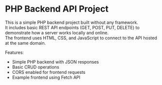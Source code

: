 # PHP Backend API Project

This is a simple PHP backend project built without any framework.  
It includes basic REST API endpoints (GET, POST, PUT, DELETE) to demonstrate how a server works locally and online.  
The frontend uses HTML, CSS, and JavaScript to connect to the API hosted at the same domain.

Features:
- Simple PHP backend with JSON responses
- Basic CRUD operations
- CORS enabled for frontend requests
- Example frontend using Fetch API
